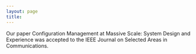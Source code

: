```yaml
---
layout: page
title: 
---
```

Our paper Configuration Management at Massive Scale: System Design and Experience was accepted to the IEEE Journal on Selected Areas in Communications.
